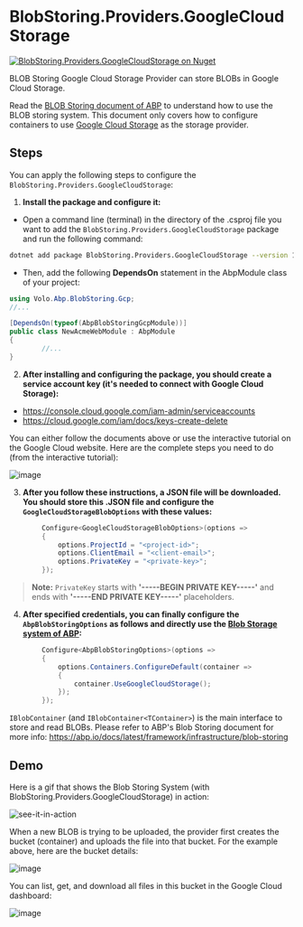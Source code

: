 # BlobStoring.Providers.GoogleCloudStorage

<a href="https://www.nuget.org/packages/BlobStoring.Providers.GoogleCloudStorage"><img src="https://img.shields.io/nuget/v/BlobStoring.Providers.GoogleCloudStorage?logo=nuget" alt="BlobStoring.Providers.GoogleCloudStorage on Nuget" /></a>

BLOB Storing Google Cloud Storage Provider can store BLOBs in Google Cloud Storage. 

Read the [BLOB Storing document of ABP](https://abp.io/docs/latest/framework/infrastructure/blob-storing) to understand how to use the BLOB storing system. This document only covers how to configure containers to use [Google Cloud Storage](https://cloud.google.com/storage) as the storage provider.

## Steps

You can apply the following steps to configure the `BlobStoring.Providers.GoogleCloudStorage`:

1. **Install the package and configure it:**

* Open a command line (terminal) in the directory of the .csproj file you want to add the `BlobStoring.Providers.GoogleCloudStorage` package and run the following command:

```bash
dotnet add package BlobStoring.Providers.GoogleCloudStorage --version 1.0.0
```

* Then, add the following **DependsOn** statement in the AbpModule class of your project:

```csharp
using Volo.Abp.BlobStoring.Gcp;
//...

[DependsOn(typeof(AbpBlobStoringGcpModule))]
public class NewAcmeWebModule : AbpModule
{
        //...
}
```

2. **After installing and configuring the package, you should create a service account key (it's needed to connect with Google Cloud Storage):**

* https://console.cloud.google.com/iam-admin/serviceaccounts
* https://cloud.google.com/iam/docs/keys-create-delete

You can either follow the documents above or use the interactive tutorial on the Google Cloud website. Here are the complete steps you need to do (from the interactive tutorial):

![image](https://github.com/user-attachments/assets/5f2a870c-e916-40fa-a214-e2a54f017eac)

3. **After you follow these instructions, a JSON file will be downloaded. You should store this .JSON file and configure the `GoogleCloudStorageBlobOptions` with these values:**

```csharp
        Configure<GoogleCloudStorageBlobOptions>(options =>
        {
            options.ProjectId = "<project-id>";
            options.ClientEmail = "<client-email>";
            options.PrivateKey = "<private-key>";
        });
```

> **Note:** `PrivateKey` starts with **'-----BEGIN PRIVATE KEY-----'** and ends with **'-----END PRIVATE KEY-----'** placeholders.

4. **After specified credentials, you can finally configure the `AbpBlobStoringOptions` as follows and directly use the [Blob Storage system of ABP](https://abp.io/docs/latest/framework/infrastructure/blob-storing):**

```csharp
        Configure<AbpBlobStoringOptions>(options =>
        {
            options.Containers.ConfigureDefault(container =>
            {
                container.UseGoogleCloudStorage();
            });
        });
```

`IBlobContainer` (and  `IBlobContainer<TContainer>`) is the main interface to store and read BLOBs. Please refer to ABP's Blob Storing document for more info: https://abp.io/docs/latest/framework/infrastructure/blob-storing

## Demo

Here is a gif that shows the Blob Storing System (with BlobStoring.Providers.GoogleCloudStorage) in action:

![see-it-in-action](https://github.com/user-attachments/assets/4213d369-5bed-4a5c-9619-f8d6826deb01)

When a new BLOB is trying to be uploaded, the provider first creates the bucket (container) and uploads the file into that bucket. For the example above, here are the bucket details:

![image](https://github.com/user-attachments/assets/40d36d22-f9d9-4e32-a4eb-e04de7560f42)

You can list, get, and download all files in this bucket in the Google Cloud dashboard:

![image](https://github.com/user-attachments/assets/db8324f7-71ed-4f69-9676-23da51b29d26)


